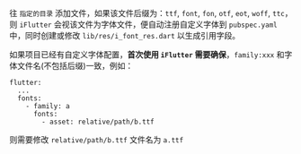 往 `指定的目录` 添加文件，如果该文件后缀为：`ttf`, `font`, `fon`, `otf`, `eot`, `woff`, `ttc`，则 `iFlutter` 会视该文件为字体文件，便自动注册自定义字体到 `pubspec.yaml` 中，同时创建或修改 `lib/res/i_font_res.dart` 以生成引用字段。

如果项目已经有自定义字体配置，**首次使用 `iFlutter` 需要确保**，`family:xxx` 和字体文件名(不包括后缀)一致，例如：

```
flutter:
  ...
  fonts:
    - family: a
      fonts:
        - asset: relative/path/b.ttf
```
则需要修改 `relative/path/b.ttf` 文件名为 `a.ttf`
